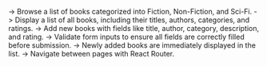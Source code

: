 


-> Browse a list of books categorized into Fiction, Non-Fiction, and Sci-Fi.
-> Display a list of all books, including their titles, authors, categories, and ratings.
-> Add new books with fields like title, author, category, description, and rating.
-> Validate form inputs to ensure all fields are correctly filled before submission.
-> Newly added books are immediately displayed in the list.
-> Navigate between pages with React Router.
